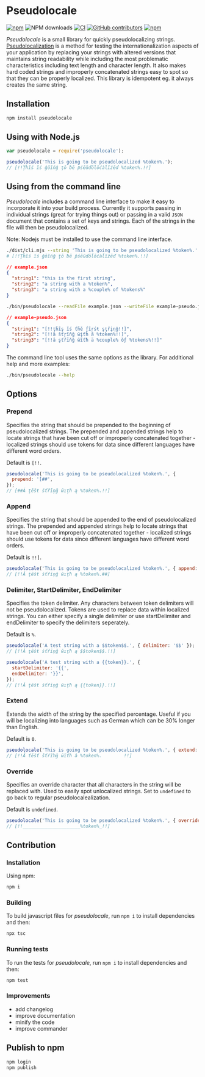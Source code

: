 # Pseudolocale

[![npm](https://img.shields.io/npm/v/pseudolocale?logo=npm&cacheSeconds=1800)](https://www.npmjs.com/package/pseudolocale)
![NPM downloads](https://img.shields.io/npm/dm/pseudolocale.svg?link=https://www.npmjs.com/package/pseudolocale&link=https://www.npmjs.com/package/pseudolocale)
[![CI](https://github.com/MartinCerny-awin/pseudolocale/actions/workflows/test.yml/badge.svg?branch=main)](https://github.com/MartinCerny-awin/pseudolocale/actions/workflows/ci.yml)
[![GitHub contributors](https://img.shields.io/github/contributors/MartinCerny-awin/pseudolocale?cacheSeconds=1000)](https://github.com/MartinCerny-awin/pseudolocale/graphs/contributors)
[![npm](https://img.shields.io/codecov/c/github/MartinCerny-awin/pseudolocale/main.svg)](https://codecov.io/gh/MartinCerny-awin/pseudolocale)

_Pseudolocale_ is a small library for quickly pseudolocalizing strings. [Pseudolocalization](http://en.wikipedia.org/wiki/Pseudolocalealization) is a method for testing the internationalization aspects of your application by replacing your strings with altered versions that maintains string readability while including the most problematic characteristics including text length and character length. It also makes hard coded strings and improperly concatenated strings easy to spot so that they can be properly localized. This library is idempotent eg. it always creates the same string.

## Installation

```bash
npm install pseudolocale
```

## Using with Node.js

```js
var pseudolocale = require('pseudolocale');

pseudolocale('This is going to be pseudolocalized %token%.');
// [!!Ţĥĩś ĩś ĝōĩńĝ ţō ƀē ƥśēũďōĺōćàĺĩźēď %token%.!!]
```

## Using from the command line

_Pseudolocale_ includes a command line interface to make it easy to incorporate it into your build process. Currently it supports passing in individual strings (great for trying things out) or passing in a valid `JSON` document that contains a set of keys and strings. Each of the strings in the file will then be pseudolocalized.

Note: Nodejs must be installed to use the command line interface.

```bash
./dist/cli.mjs --string 'This is going to be pseudolocalized %token%.'
# [!!Ţĥĩś ĩś ĝōĩńĝ ţō ƀē ƥśēũďōĺōćàĺĩźēď %token%.!!]
```

```json
// example.json
{
  "string1": "this is the first string",
  "string2": "a string with a %token%",
  "string3": "a string with a %couple% of %tokens%"
}
```

```bash
./bin/pseudolocale --readFile example.json --writeFile example-pseudo.json
```

```json
// example-pseudo.json
{
  "string1": "[!!ţĥĩş ĭś ťĥě ƒĩŗśŧ şţřįƞĝ!!]",
  "string2": "[!!ȁ ŝťŗĩňğ ŵįťĥ ã %token%!!]",
  "string3": "[!!ȃ şťřīňğ ŵĩťħ ä %couple% ŏƒ %tokens%!!]"
}
```

The command line tool uses the same options as the library. For additional help and more examples:

```bash
./bin/pseudolocale --help
```

## Options

### Prepend

Specifies the string that should be prepended to the beginning of pseudolocalized strings. The prepended and appended strings help to locate strings that have been cut off or improperly concatenated together - localized strings should use tokens for data since different languages have different word orders.

Default is `[!!`.

```js
pseudolocale('This is going to be pseudolocalized %token%.', {
  prepend: '[##',
});
// [##Á ţȇšŧ śťřīņğ ŵıţħ ą %token%.!!]
```

### Append

Specifies the string that should be appended to the end of pseudolocalized strings. The prepended and appended strings help to locate strings that have been cut off or improperly concatenated together - localized strings should use tokens for data since different languages have different word orders.

Default is `!!]`.

```js
pseudolocale('This is going to be pseudolocalized %token%.', { append: '##]' });
// [!!Á ţȇšŧ śťřīņğ ŵıţħ ą %token%.##]
```

### Delimiter, StartDelimiter, EndDelimiter

Specifies the token delimiter. Any characters between token delimiters will not be pseudolocalized. Tokens are used to replace data within localized strings. You can either specify a single delimiter or use startDelimiter and endDelimiter to specify the delimiters seperately.

Default is `%`.

```js
pseudolocale('A test string with a $$token$$.', { delimiter: '$$' });
// [!!Á ţȇšŧ śťřīņğ ŵıţħ ą $$token$$.!!]

pseudolocale('A test string with a {{token}}.', {
  startDelimiter: '{{',
  endDelimiter: '}}',
});
// [!!Á ţȇšŧ śťřīņğ ŵıţħ ą {{token}}.!!]
```

### Extend

Extends the width of the string by the specified percentage. Useful if you will be localizing into languages such as German which can be 30% longer than English.

Default is `0`.

```js
pseudolocale('This is going to be pseudolocalized %token%.', { extend: 0.3 }); // 30%
// [!!Ȃ ťēšť ŝťŕĩŉğ ŵĩťħ â %token%.        !!]
```

### Override

Specifies an override character that all characters in the string will be replaced with. Used to easily spot unlocalized strings. Set to `undefined` to go back to regular pseudolocalealization.

Default is `undefined`.

```js
pseudolocale('This is going to be pseudolocalized %token%.', { override: '_' });
// [!!_____________________%token%_!!]
```

## Contribution

### Installation

Using npm:

```bash
npm i
```

### Building

To build javascript files for _pseudolocale_, run `npm i` to install dependencies and then:

```bash
npx tsc
```

### Running tests

To run the tests for _pseudolocale_, run `npm i` to install dependencies and then:

```bash
npm test
```

### Improvements

- add changelog
- improve documentation
- minify the code
- improve commander


## Publish to npm

```bash
npm login
npm publish
```
